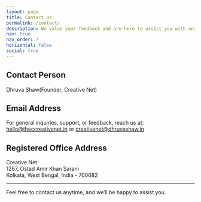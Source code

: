 ```yaml
---
layout: page
title: Contact Us
permalink: /contact/
description: We value your feedback and are here to assist you with any questions or concerns you may have about Creative Net and our services. Please find our contact details below
nav: true
nav_order: 7
horizontal: false
social: true
---
```


## Contact Person

Dhruva Shaw(Founder, Creative Net)

## Email Address

For general inquiries, support, or feedback, reach us at: hello@theccreativenet.in or creativenet@dhruvashaw.in

## Registered Office Address

Creative Net <br/>
1267, Ostad Amir Khan Sarani <br/>
Kolkata, West Bengal, India - 700082

---

Feel free to contact us anytime, and we’ll be happy to assist you.
